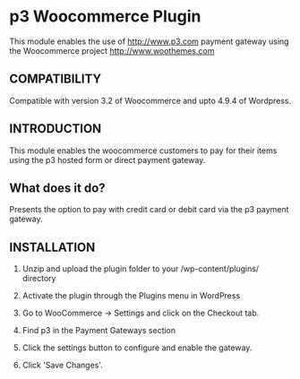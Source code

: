 p3 Woocommerce Plugin
==============

This module enables the use of http://www.p3.com payment gateway using the Woocommerce project http://www.woothemes.com

COMPATIBILITY
------------

Compatible with version 3.2 of Woocommerce and upto 4.9.4 of Wordpress. 

INTRODUCTION
------------

This module enables the woocommerce customers to pay for their items using the p3 hosted form or direct payment gateway.

What does it do?
----------------
Presents the option to pay with credit card or debit card via the p3 payment gateway.


INSTALLATION
------------

1. Unzip and upload the plugin folder to your /wp-content/plugins/ directory

2. Activate the plugin through the Plugins menu in WordPress

3. Go to WooCommerce -> Settings and click on the Checkout tab. 

4. Find p3 in the Payment Gateways section 

5. Click the settings button to configure and enable the gateway.

6. Click 'Save Changes'.
